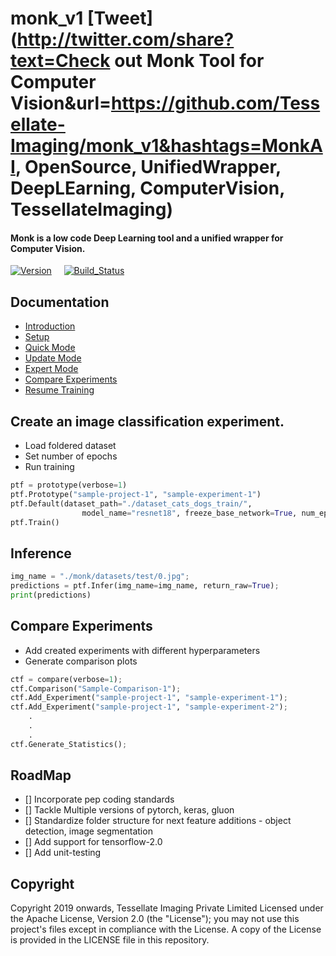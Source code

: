 # monk_v1 [Tweet](http://twitter.com/share?text=Check out Monk Tool for Computer Vision&url=https://github.com/Tessellate-Imaging/monk_v1&hashtags=MonkAI, OpenSource, UnifiedWrapper, DeepLEarning, ComputerVision, TessellateImaging)
#### Monk is a low code Deep Learning tool and a unified wrapper for Computer Vision.
[![Version](https://img.shields.io/badge/version-v1.0-lightgrey)](https://github.com/Tessellate-Imaging/monk_v1) &nbsp; &nbsp;
[![Build_Status](https://img.shields.io/badge/build-passing-green)](https://github.com/Tessellate-Imaging/monk_v1)


## Documentation
- [Introduction](https://clever-noyce-f9d43f.netlify.com/#/introduction)
- [Setup](https://clever-noyce-f9d43f.netlify.com/#/setup/setup)
- [Quick Mode](https://clever-noyce-f9d43f.netlify.com/#/quick_mode/quickmode_pytorch)
- [Update Mode](https://clever-noyce-f9d43f.netlify.com/#/update_mode/update_dataset)
- [Expert Mode](https://clever-noyce-f9d43f.netlify.com/#/expert_mode)
- [Compare Experiments](https://clever-noyce-f9d43f.netlify.com/#/compare_experiment)
- [Resume Training](https://clever-noyce-f9d43f.netlify.com/#/resume_training)



## Create an image classification experiment.
- Load foldered dataset
- Set number of epochs
- Run training

```python
ptf = prototype(verbose=1)
ptf.Prototype("sample-project-1", "sample-experiment-1")
ptf.Default(dataset_path="./dataset_cats_dogs_train/", 
                model_name="resnet18", freeze_base_network=True, num_epochs=2)
ptf.Train()
```

## Inference

```python
img_name = "./monk/datasets/test/0.jpg";
predictions = ptf.Infer(img_name=img_name, return_raw=True);
print(predictions)
```


## Compare Experiments

- Add created experiments with different hyperparameters
- Generate comparison plots

```python
ctf = compare(verbose=1);
ctf.Comparison("Sample-Comparison-1");
ctf.Add_Experiment("sample-project-1", "sample-experiment-1");
ctf.Add_Experiment("sample-project-1", "sample-experiment-2");
    .
    . 
    .
ctf.Generate_Statistics();
```

## RoadMap
- [] Incorporate pep coding standards
- [] Tackle Multiple versions of pytorch, keras, gluon
- [] Standardize folder structure for next feature additions - object detection, image segmentation
- [] Add support for tensorflow-2.0
- [] Add unit-testing


## Copyright

Copyright 2019 onwards, Tessellate Imaging Private Limited Licensed under the Apache License, Version 2.0 (the "License"); you may not use this project's files except in compliance with the License. A copy of the License is provided in the LICENSE file in this repository.
